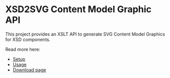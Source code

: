 # XSD2SVG Content Model Graphic API

This project provides an XSLT API to generate SVG Content Model Graphics for XSD components.

Read more here:

* [Setup](Setup.html)
* [Usage](Usage.html)
* [Download page](Download.html)
